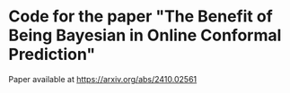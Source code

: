 # Code for the paper "The Benefit of Being Bayesian in Online Conformal Prediction"

Paper available at https://arxiv.org/abs/2410.02561
